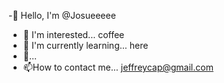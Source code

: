 -👋 Hello, I'm @Josueeeee
- 👀 I'm interested... coffee
- 🌱 I'm currently learning... here
- 💞️...
- 📫How to contact me... jeffreycap@gmail.com

<!---
Josueeeee/Josueeeee is a ✨ special ✨ repository because its `README.md` (this file) appears on your GitHub profile.
You can click the Preview link to take a look at your changes.
--->
